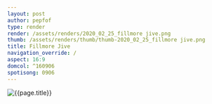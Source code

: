 ```yaml
---
layout: post
author: pepfof
type: render
render: /assets/renders/2020_02_25_fillmore jive.png
thumb: /assets/renders/thumb/thumb-2020_02_25_fillmore jive.png
title: Fillmore Jive
navigation_override: /
aspect: 16:9
domcol: ^160906
spotisong: 0906
---
```


<!--USER BEGIN 1-->

<!--USER END 1-->
<img src = "{{ page.render }}" class="image_main" alt="{{page.title}}">

<!--more-->
<!--USER BEGIN 2-->

<!--USER END 2-->

